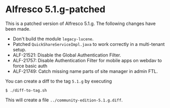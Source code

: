 Alfresco 5.1.g-patched
======================

This is a patched version of Alfresco 5.1.g. The following changes have been made.

* Don't build the module `legacy-lucene`.
* Patched `QuickShareServiceImpl.java` to work correctly in a multi-tenant setup.
* ALF-21521: Disable the Global Authentication Filter.
* ALF-21757: Disable Authentication Filter for mobile apps on webdav to force basic auth
* ALF-21749: Catch missing name parts of site manager in admin FTL.

You can create a diff to the tag `5.1.g` by executing 

    $ ./diff-to-tag.sh

This will create a file `../community-edition-5.1.g.diff`.
